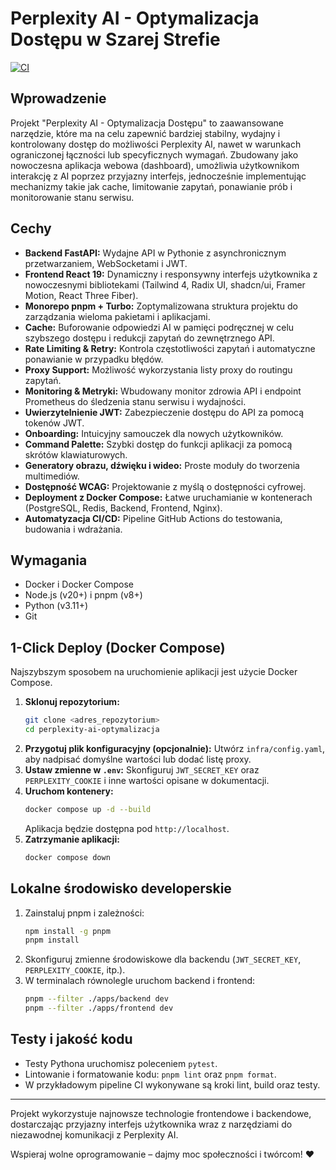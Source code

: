 # Perplexity AI - Optymalizacja Dostępu w Szarej Strefie
[![CI](https://github.com/Peskobar/perplexity-ai/actions/workflows/ci.yml/badge.svg)](https://github.com/Peskobar/perplexity-ai/actions/workflows/ci.yml)

## Wprowadzenie

Projekt "Perplexity AI - Optymalizacja Dostępu" to zaawansowane narzędzie, które ma na celu zapewnić bardziej stabilny, wydajny i kontrolowany dostęp do możliwości Perplexity AI, nawet w warunkach ograniczonej łączności lub specyficznych wymagań. Zbudowany jako nowoczesna aplikacja webowa (dashboard), umożliwia użytkownikom interakcję z AI poprzez przyjazny interfejs, jednocześnie implementując mechanizmy takie jak cache, limitowanie zapytań, ponawianie prób i monitorowanie stanu serwisu.

## Cechy

- **Backend FastAPI:** Wydajne API w Pythonie z asynchronicznym przetwarzaniem, WebSocketami i JWT.
- **Frontend React 19:** Dynamiczny i responsywny interfejs użytkownika z nowoczesnymi bibliotekami (Tailwind 4, Radix UI, shadcn/ui, Framer Motion, React Three Fiber).
- **Monorepo pnpm + Turbo:** Zoptymalizowana struktura projektu do zarządzania wieloma pakietami i aplikacjami.
- **Cache:** Buforowanie odpowiedzi AI w pamięci podręcznej w celu szybszego dostępu i redukcji zapytań do zewnętrznego API.
- **Rate Limiting & Retry:** Kontrola częstotliwości zapytań i automatyczne ponawianie w przypadku błędów.
- **Proxy Support:** Możliwość wykorzystania listy proxy do routingu zapytań.
- **Monitoring & Metryki:** Wbudowany monitor zdrowia API i endpoint Prometheus do śledzenia stanu serwisu i wydajności.
- **Uwierzytelnienie JWT:** Zabezpieczenie dostępu do API za pomocą tokenów JWT.
- **Onboarding:** Intuicyjny samouczek dla nowych użytkowników.
- **Command Palette:** Szybki dostęp do funkcji aplikacji za pomocą skrótów klawiaturowych.
- **Generatory obrazu, dźwięku i wideo:** Proste moduły do tworzenia multimediów.
- **Dostępność WCAG:** Projektowanie z myślą o dostępności cyfrowej.
- **Deployment z Docker Compose:** Łatwe uruchamianie w kontenerach (PostgreSQL, Redis, Backend, Frontend, Nginx).
- **Automatyzacja CI/CD:** Pipeline GitHub Actions do testowania, budowania i wdrażania.

## Wymagania

- Docker i Docker Compose
- Node.js (v20+) i pnpm (v8+)
- Python (v3.11+)
- Git

## 1-Click Deploy (Docker Compose)

Najszybszym sposobem na uruchomienie aplikacji jest użycie Docker Compose.

1. **Sklonuj repozytorium:**
   ```bash
   git clone <adres_repozytorium>
   cd perplexity-ai-optymalizacja
   ```
2. **Przygotuj plik konfiguracyjny (opcjonalnie):**
   Utwórz `infra/config.yaml`, aby nadpisać domyślne wartości lub dodać listę proxy.
3. **Ustaw zmienne w `.env`:**
   Skonfiguruj `JWT_SECRET_KEY` oraz `PERPLEXITY_COOKIE` i inne wartości opisane w dokumentacji.
4. **Uruchom kontenery:**
   ```bash
   docker compose up -d --build
   ```
   Aplikacja będzie dostępna pod `http://localhost`.
5. **Zatrzymanie aplikacji:**
   ```bash
   docker compose down
   ```

## Lokalne środowisko developerskie

1. Zainstaluj pnpm i zależności:
   ```bash
   npm install -g pnpm
   pnpm install
   ```
2. Skonfiguruj zmienne środowiskowe dla backendu (`JWT_SECRET_KEY`, `PERPLEXITY_COOKIE`, itp.).
3. W terminalach równolegle uruchom backend i frontend:
   ```bash
   pnpm --filter ./apps/backend dev
   pnpm --filter ./apps/frontend dev
   ```

## Testy i jakość kodu

- Testy Pythona uruchomisz poleceniem `pytest`.
- Lintowanie i formatowanie kodu: `pnpm lint` oraz `pnpm format`.
- W przykładowym pipeline CI wykonywane są kroki lint, build oraz testy.

---

Projekt wykorzystuje najnowsze technologie frontendowe i backendowe, dostarczając przyjazny interfejs użytkownika wraz z narzędziami do niezawodnej komunikacji z Perplexity AI.

Wspieraj wolne oprogramowanie – dajmy moc społeczności i twórcom! ❤️
